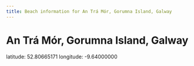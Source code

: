 ```yaml
---
title: Beach information for An Trá Mór, Gorumna Island, Galway
---
```

# An Trá Mór, Gorumna Island, Galway 

<div class="location-info">latitude: 52.80665171 longitude: -9.64000000</div>
<div id="met-eireann-warnings" onload="get_met_eireann_warnings(EI10)"></div>
<div></div>